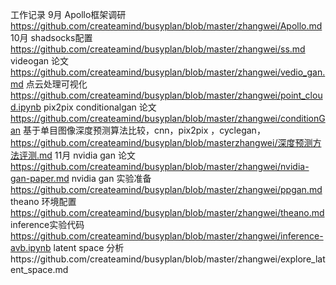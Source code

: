 工作记录
9月
Apollo框架调研 https://github.com/createamind/busyplan/blob/master/zhangwei/Apollo.md
10月
shadsocks配置 https://github.com/createamind/busyplan/blob/master/zhangwei/ss.md
videogan 论文 https://github.com/createamind/busyplan/blob/master/zhangwei/vedio_gan.md
点云处理可视化 https://github.com/createamind/busyplan/blob/master/zhangwei/point_cloud.ipynb
pix2pix conditionalgan 论文 https://github.com/createamind/busyplan/blob/master/zhangwei/conditionGan
基于单目图像深度预测算法比较，cnn，pix2pix ，cyclegan，https://github.com/createamind/busyplan/blob/masterzhangwei/深度预测方法评测.md
11月
nvidia gan 论文 https://github.com/createamind/busyplan/blob/master/zhangwei/nvidia-gan-paper.md
nvidia gan 实验准备 https://github.com/createamind/busyplan/blob/master/zhangwei/ppgan.md
theano 环境配置 https://github.com/createamind/busyplan/blob/master/zhangwei/theano.md
inference实验代码  https://github.com/createamind/busyplan/blob/master/zhangwei/inference-avb.ipynb
latent space 分析https://github.com/createamind/busyplan/blob/master/zhangwei/explore_latent_space.md
